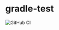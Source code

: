 # gradle-test

![GitHub CI](https://github.com/rosshoss4/gradle-test/actions/workflows/gradle.yml/badge.svg)


